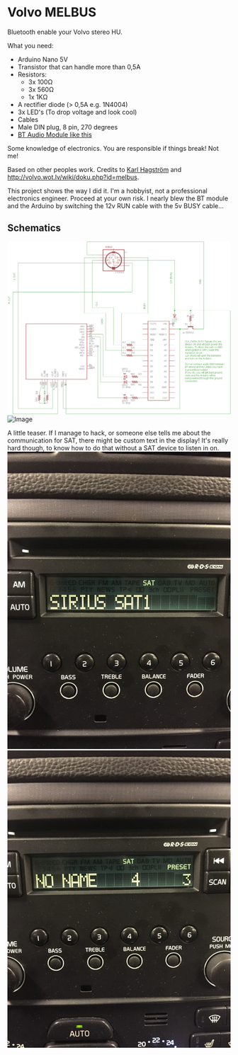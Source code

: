 # Volvo MELBUS

Bluetooth enable your Volvo stereo HU.

What you need:
* Arduino Nano 5V
* Transistor that can handle more than 0,5A
* Resistors:
   * 3x 100Ω
   * 3x 560Ω
   * 1x 1KΩ
* A rectifier diode (> 0,5A e.g. 1N4004)
* 3x LED's (To drop voltage and look cool)
* Cables
* Male DIN plug, 8 pin, 270 degrees
* [BT Audio Module like this](http://www.ebay.com/itm/161854077325?_trksid=p2057872.m2749.l2649&ssPageName=STRK%3AMEBIDX%3AIT "Ebay Link")

Some knowledge of electronics. You are responsible if things break! Not me!

Based on other peoples work. Credits to [Karl Hagström](http://gizmosnack.blogspot.se/2015/11/aux-in-volvo-hu-xxxx-radio.html) and http://volvo.wot.lv/wiki/doku.php?id=melbus.

This project shows the way I did it. I'm a hobbyist, not a professional electronics engineer. Proceed at your own risk. I nearly blew the BT module and the Arduino by switching the 12v RUN cable with the 5v BUSY cable...

## Schematics
![schematics](/schematics_melbus_hack.png)
![Image](/IMG_2056.png)

A little teaser. If I manage to hack, or someone else tells me about the communication for SAT, there might be custom text in the display!
It's really hard though, to know how to do that without a SAT device to listen in on.
![Image](/IMG_2065.JPG)
![Image](/IMG_2067.JPG)
